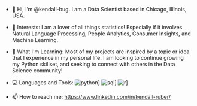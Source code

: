 - 👋 Hi, I’m @kendall-bug. I am a Data Scientist based in Chicago, Illinois, USA.
- 👀 Interests: I am a lover of all things statistics! Especially if it involves Natural Language Processing, People Analytics, Consumer Insights, and Machine Learning. 
- 🌱 What I'm Learning: Most of my projects are inspired by a topic or idea that I experience in my personal life. I am looking to continue growing my Python skillset, and seeking to connect with others in the Data Science community!
- 💻 Languages and Tools:
![python](https://img.shields.io/badge/GitHub-000000?style=for-the-badge&logo=GitHub&logoColor=white)]
![sql](https://img.shields.io/badge/GitHub-000000?style=for-the-badge&logo=GitHub&logoColor=white)]
![r](https://img.shields.io/badge/GitHub-000000?style=for-the-badge&logo=GitHub&logoColor=white)]



- 📫 How to reach me: https://www.linkedin.com/in/kendall-ruber/

<!---
kendall-bug/kendall-bug is a ✨ special ✨ repository because its `README.md` (this file) appears on your GitHub profile.
You can click the Preview link to take a look at your changes.
--->
